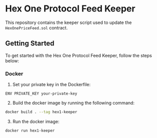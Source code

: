 # Hex One Protocol Feed Keeper
This repository contains the keeper script used to update the `HexOnePriceFeed.sol` contract. 

## Getting Started
To get started with the Hex One Protocol Feed Keeper, follow the steps below:

### Docker
1. Set your private key in the Dockerfile:
```
ENV PRIVATE_KEY your-private-key
```

2. Build the docker image by running the following command:
```zsh
docker build . --tag hex1-keeper
```
3. Run the docker image:
```zsh
docker run hex1-keeper
```